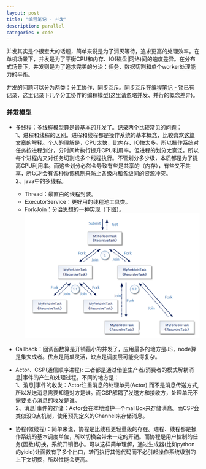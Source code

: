 ```yaml
---
layout: post
title: "编程笔记 - 并发"
description: parallel
categories : code
---
```

并发其实是个很宏大的话题，简单来说是为了消灭等待，追求更高的处理效率。在单机场景下，并发是为了平衡CPU和内存、IO(磁盘|网络)间的速度差异。在分布式场景下，并发则是为了追求完美的分治：任务、数据切割和单个worker处理能力的平衡。<br>
<!-- more -->
并发的问题可以分为两类：分工协作、同步互斥。同步互斥在[编程笔记 - 锁](http://dannyhnu.github.io/2017/04/25/lock/)已有记录，这里记录下几个分工协作的编程模型(这里请忽略并发、并行的概念差异)。

### 并发模型

* 多线程：多线程模型算是最基本的并发了。记录两个比较常见的问题：<br>
1、进程和线程的区别。进程和线程都是操作系统的基本概念，比较喜欢[这篇文章](http://www.ruanyifeng.com/blog/2013/04/processes_and_threads.html)的解释。个人的理解是，CPU太快，比内存、IO快太多。所以操作系统对任务按进程划分，分时间片执行提升CPU利用率。但进程的划分太宽泛，所以每个进程内又对任务切割成多个线程执行。不管划分多少级，本质都是为了提高CPU利用率。而这些划分必然会导致有些是共享的（内存），有些又不共享，所以才会有各种协调机制来防止各级内和各级间的资源冲突。<br>
2、java中的多线程。
	- Thread：最直白的线程封装。
	- ExecutorService：更好用的线程池工具类。
	- ForkJoin：分治思想的一种实现（下图）。
![note](/images/code/java_joinfork.png)<br>

* Callback：回调函数算是开销最小的并发了，应用最多的地方是JS，node算是集大成者。优点是简单灵活，缺点是调度层可能变得复杂。

* Actor、CSP(通信顺序进程): 二者都是通过借鉴生产者/消费者的模式解耦消息|事件的产生和处理过程。不同的地方是：<br>
1、消息|事件的收发：Actor注重消息的处理单元(Actor),而不是消息传送方式,所以发送消息需要知道对方是谁。而CSP解耦了发送方和接收方，处理单元不需要关心消息的收发是谁。<br>
2、消息|事件的存储：Actor会在本地维护一个mailBox来存储消息。而CSP会类似没Q点机制，使用预先定义的Channel来存储消息。

* 协程(微线程)：简单来说，协程是比线程更轻量级的存在。进程、线程都是操作系统的基本调度单位，所以切换会带来一定的开销。而协程是用户控制的任务(函数)切换，系统开销很小。可以这样简单理解，通过生成器(比如python的yield)让函数有了多个出口，转而执行其他代码而不必引起操作系统级别的上下文切换，所以性能会更高。